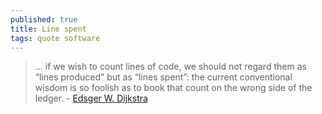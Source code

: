 ```yaml
---
published: true
title: Line spent
tags: quote software
---
```

> ... if we wish to count lines of code, we should not regard them as “lines produced” but as “lines spent”: the current conventional wisdom is so foolish as to book that count on the wrong side of the ledger. - [Edsger W. Dijkstra](https://news.ycombinator.com/item?id=21003867)